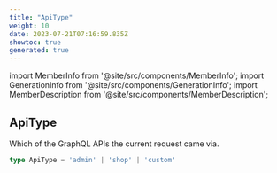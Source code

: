 ```yaml
---
title: "ApiType"
weight: 10
date: 2023-07-21T07:16:59.835Z
showtoc: true
generated: true
---
```

<!-- This file was generated from the Vendure source. Do not modify. Instead, re-run the "docs:build" script -->
import MemberInfo from '@site/src/components/MemberInfo';
import GenerationInfo from '@site/src/components/GenerationInfo';
import MemberDescription from '@site/src/components/MemberDescription';


## ApiType

<GenerationInfo sourceFile="packages/core/src/api/common/get-api-type.ts" sourceLine="9" packageName="@vendure/core" />

Which of the GraphQL APIs the current request came via.

```ts title="Signature"
type ApiType = 'admin' | 'shop' | 'custom'
```
